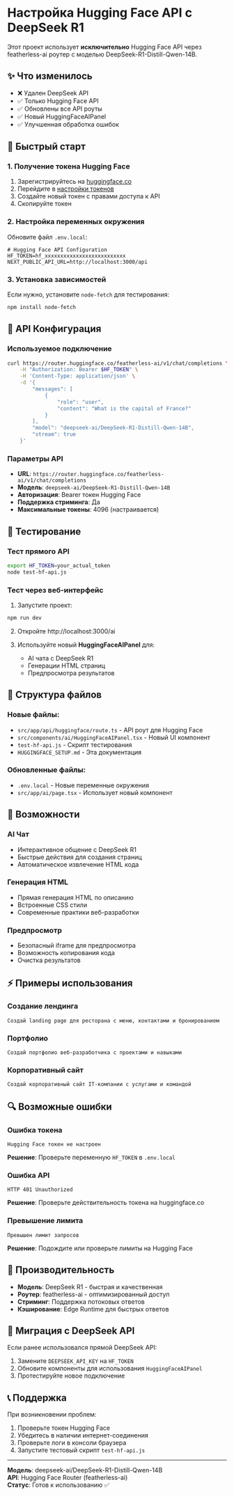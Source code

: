# Настройка Hugging Face API с DeepSeek R1

Этот проект использует **исключительно** Hugging Face API через featherless-ai роутер с моделью DeepSeek-R1-Distill-Qwen-14B.

## ✨ Что изменилось

- ❌ Удален DeepSeek API
- ✅ Только Hugging Face API
- ✅ Обновлены все API роуты
- ✅ Новый HuggingFaceAIPanel
- ✅ Улучшенная обработка ошибок

## 🚀 Быстрый старт

### 1. Получение токена Hugging Face

1. Зарегистрируйтесь на [huggingface.co](https://huggingface.co/)
2. Перейдите в [настройки токенов](https://huggingface.co/settings/tokens)
3. Создайте новый токен с правами доступа к API
4. Скопируйте токен

### 2. Настройка переменных окружения

Обновите файл `.env.local`:

```env
# Hugging Face API Configuration
HF_TOKEN=hf_xxxxxxxxxxxxxxxxxxxxxxxxxx
NEXT_PUBLIC_API_URL=http://localhost:3000/api
```

### 3. Установка зависимостей

Если нужно, установите `node-fetch` для тестирования:

```bash
npm install node-fetch
```

## 🔧 API Конфигурация

### Используемое подключение

```bash
curl https://router.huggingface.co/featherless-ai/v1/chat/completions \
    -H "Authorization: Bearer $HF_TOKEN" \
    -H 'Content-Type: application/json' \
    -d '{
        "messages": [
            {
                "role": "user",
                "content": "What is the capital of France?"
            }
        ],
        "model": "deepseek-ai/DeepSeek-R1-Distill-Qwen-14B",
        "stream": true
    }'
```

### Параметры API

- **URL**: `https://router.huggingface.co/featherless-ai/v1/chat/completions`
- **Модель**: `deepseek-ai/DeepSeek-R1-Distill-Qwen-14B`
- **Авторизация**: Bearer токен Hugging Face
- **Поддержка стриминга**: Да
- **Максимальные токены**: 4096 (настраивается)

## 🧪 Тестирование

### Тест прямого API

```bash
export HF_TOKEN=your_actual_token
node test-hf-api.js
```

### Тест через веб-интерфейс

1. Запустите проект:
```bash
npm run dev
```

2. Откройте http://localhost:3000/ai

3. Используйте новый **HuggingFaceAIPanel** для:
   - AI чата с DeepSeek R1
   - Генерации HTML страниц
   - Предпросмотра результатов

## 📁 Структура файлов

### Новые файлы:

- `src/app/api/huggingface/route.ts` - API роут для Hugging Face
- `src/components/ai/HuggingFaceAIPanel.tsx` - Новый UI компонент
- `test-hf-api.js` - Скрипт тестирования
- `HUGGINGFACE_SETUP.md` - Эта документация

### Обновленные файлы:

- `.env.local` - Новые переменные окружения
- `src/app/ai/page.tsx` - Использует новый компонент

## 🎯 Возможности

### AI Чат
- Интерактивное общение с DeepSeek R1
- Быстрые действия для создания страниц
- Автоматическое извлечение HTML кода

### Генерация HTML
- Прямая генерация HTML по описанию
- Встроенные CSS стили
- Современные практики веб-разработки

### Предпросмотр
- Безопасный iframe для предпросмотра
- Возможность копирования кода
- Очистка результатов

## ⚡ Примеры использования

### Создание лендинга
```
Создай landing page для ресторана с меню, контактами и бронированием
```

### Портфолио
```
Создай портфолио веб-разработчика с проектами и навыками
```

### Корпоративный сайт
```
Создай корпоративный сайт IT-компании с услугами и командой
```

## 🔍 Возможные ошибки

### Ошибка токена
```
Hugging Face токен не настроен
```
**Решение**: Проверьте переменную `HF_TOKEN` в `.env.local`

### Ошибка API
```
HTTP 401 Unauthorized
```
**Решение**: Проверьте действительность токена на huggingface.co

### Превышение лимита
```
Превышен лимит запросов
```
**Решение**: Подождите или проверьте лимиты на Hugging Face

## 🚀 Производительность

- **Модель**: DeepSeek R1 - быстрая и качественная
- **Роутер**: featherless-ai - оптимизированный доступ
- **Стриминг**: Поддержка потоковых ответов
- **Кэширование**: Edge Runtime для быстрых ответов

## 🔄 Миграция с DeepSeek API

Если ранее использовался прямой DeepSeek API:

1. Замените `DEEPSEEK_API_KEY` на `HF_TOKEN`
2. Обновите компоненты для использования `HuggingFaceAIPanel`
3. Протестируйте новое подключение

## 📞 Поддержка

При возникновении проблем:

1. Проверьте токен Hugging Face
2. Убедитесь в наличии интернет-соединения
3. Проверьте логи в консоли браузера
4. Запустите тестовый скрипт `test-hf-api.js`

---

**Модель**: deepseek-ai/DeepSeek-R1-Distill-Qwen-14B  
**API**: Hugging Face Router (featherless-ai)  
**Статус**: Готов к использованию ✅
